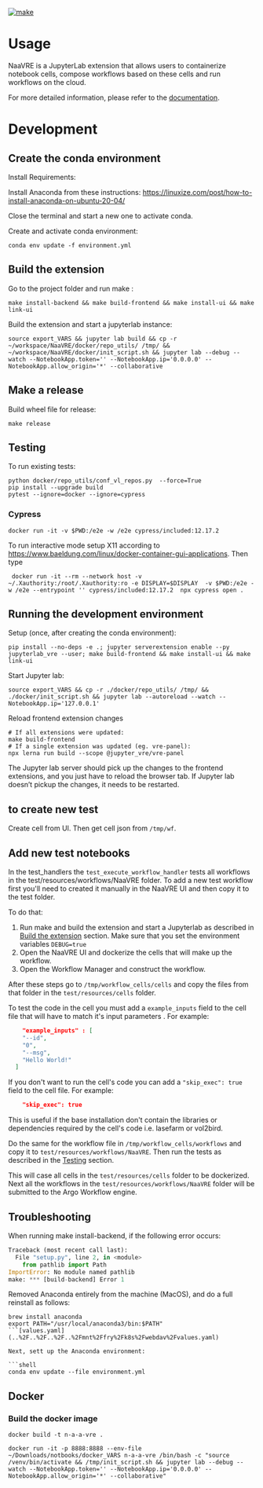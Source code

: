 [![make](https://github.com/QCDIS/NaaVRE/actions/workflows/make.yml/badge.svg)](https://github.com/QCDIS/NaaVRE/actions/workflows/make.yml)


# Usage

NaaVRE is a JupyterLab extension that allows users to containerize notebook cells, compose workflows based on these cells 
and run workflows on the cloud.

For more detailed information, please refer to the [documentation](https://github.com/QCDIS/vre_documetation#readme).


# Development 



## Create the conda environment

Install Requirements: 

Install Anaconda from these instructions: https://linuxize.com/post/how-to-install-anaconda-on-ubuntu-20-04/

Close the terminal and start a new one to activate conda.

Create and activate conda environment:
```shell
conda env update -f environment.yml
```

## Build the extension

Go to the project folder and run make :
```shell
make install-backend && make build-frontend && make install-ui && make link-ui
```
Build the extension  and start a jupyterlab instance:
```shell
source export_VARS && jupyter lab build && cp -r ~/workspace/NaaVRE/docker/repo_utils/ /tmp/ && ~/workspace/NaaVRE/docker/init_script.sh && jupyter lab --debug --watch --NotebookApp.token='' --NotebookApp.ip='0.0.0.0' --NotebookApp.allow_origin='*' --collaborative
```

## Make a release

Build wheel file for release:
```shell
make release
```

## Testing

To run existing tests:
```shell
python docker/repo_utils/conf_vl_repos.py  --force=True
pip install --upgrade build
pytest --ignore=docker --ignore=cypress
```


### Cypress

```shell
docker run -it -v $PWD:/e2e -w /e2e cypress/included:12.17.2
```

To run interactive mode setup X11 according to https://www.baeldung.com/linux/docker-container-gui-applications.
Then type 
```shell
 docker run -it --rm --network host -v ~/.Xauthority:/root/.Xauthority:ro -e DISPLAY=$DISPLAY  -v $PWD:/e2e -w /e2e --entrypoint '' cypress/included:12.17.2  npx cypress open . 
 ```
## Running the development environment


Setup (once, after creating the conda environment):

```shell
pip install --no-deps -e .; jupyter serverextension enable --py jupyterlab_vre --user; make build-frontend && make install-ui && make link-ui
```

Start Jupyter lab:

```shell
source export_VARS && cp -r ./docker/repo_utils/ /tmp/ && ./docker/init_script.sh && jupyter lab --autoreload --watch --NotebookApp.ip='127.0.0.1'
```

Reload frontend extension changes

```shell
# If all extensions were updated:
make build-frontend
# If a single extension was updated (eg. vre-panel):
npx lerna run build --scope @jupyter_vre/vre-panel
```

The Jupyter lab server should pick up the changes to the frontend extensions, and you just have to reload the browser tab. If Jupyter lab doesn’t pickup the changes, it needs to be restarted.


## to create new test

Create cell from UI. Then get cell json from `/tmp/wf`.



## Add new test notebooks

In the test_handlers the `test_execute_workflow_handler` tests all workflows in the test/resources/workflows/NaaVRE folder.
To add a new test workflow first you'll need to created it manually in the NaaVRE UI and then copy it to the test folder.

To do that:
1. Run make and build the extension and  start a Jupyterlab as described in [Build the extension](#build-the-extension) section. Make sure that you set the environment variables `DEBUG=true`
2. Open the NaaVRE UI and dockerize the cells that will make up the workflow.
3. Open the Workflow Manager and construct the workflow. 

After these steps go to `/tmp/workflow_cells/cells` and copy the files from that folder in the `test/resources/cells` 
folder.

To test the code in the cell you must add a `example_inputs` field to the cell file that will have to match it's input
parameters . For example:
```json
    "example_inputs" : [
    "--id",
    "0",
    "--msg",
    "Hello World!"
  ]
```

If you don't want to run the cell's code you can add a `"skip_exec": true` field to the cell file. For example:
```json
    "skip_exec": true
```

This is useful if the base installation don't contain the libraries or dependencies required by the cell's code i.e. 
lasefarm or vol2bird.

Do the same for the workflow file in `/tmp/workflow_cells/workflows` and copy it to `test/resources/workflows/NaaVRE`.
Then run the tests as described in the [Testing](#testing) section. 

This will case all cells in the `test/resources/cells` folder to be dockerized. Next all the workflows in the 
`test/resources/workflows/NaaVRE` folder will be submitted to the Argo Workflow engine.

## Troubleshooting

When running make install-backend, if the following error occurs:

```python
Traceback (most recent call last):
  File "setup.py", line 2, in <module>
    from pathlib import Path
ImportError: No module named pathlib
make: *** [build-backend] Error 1
```

Removed Anaconda entirely from the machine (MacOS), and do a full reinstall as follows:

```shell
brew install anaconda
export PATH="/usr/local/anaconda3/bin:$PATH"
```[values.yaml](..%2F..%2F..%2F..%2Fmnt%2Ffry%2Fk8s%2Fwebdav%2Fvalues.yaml)

Next, sett up the Anaconda environment:
    
```shell    
conda env update --file environment.yml
```


## Docker 

### Build the docker image

```shell
docker build -t n-a-a-vre .
```

```commandline
docker run -it -p 8888:8888 --env-file ~/Downloads/notbooks/docker_VARS n-a-a-vre /bin/bash -c "source /venv/bin/activate && /tmp/init_script.sh && jupyter lab --debug --watch --NotebookApp.token='' --NotebookApp.ip='0.0.0.0' --NotebookApp.allow_origin='*' --collaborative"
```
